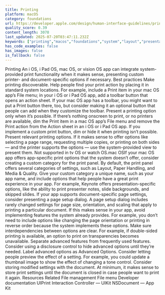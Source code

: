 ```yaml
---
title: Printing
platform: macOS
category: foundations
url: https://developer.apple.com/design/human-interface-guidelines/printing
quality_score: 0.39
content_length: 3078
last_updated: 2025-07-20T03:47:11.232Z
keywords: ["printing","macos","foundations","system","layout","presentation"]
has_code_examples: false
has_images: false
is_fallback: false
---
```


Printing An i OS, i Pad OS, mac OS, or vision OS app can integrate system-provided print functionality when it makes sense, presenting custom printer- and document-specific options if necessary. Best practices Make printing discoverable. Help people find your print action by placing it in standard system locations. For example, include a Print item in your mac OS app’s File menu; in your i OS or i Pad OS app, add a toolbar button that opens an action sheet. If your mac OS app has a toolbar, you might want to put a Print button there, too, but consider making it an optional button that people can add when they customize the toolbar. Present a printing option only when it’s possible. If there’s nothing onscreen to print, or no printers are available, dim the Print item in a mac OS app’s File menu and remove the Print action from the Action sheet in an i OS or i Pad OS app. If you implement a custom print button, dim or hide it when printing isn’t possible. Present relevant printing options. If it makes sense to offer options like selecting a page range, requesting multiple copies, or printing on both sides — and the printer supports the options — use the system-provided view to present them. Not supported in tv OS or watch OS.mac OSIf your mac OS app offers app-specific print options that the system doesn’t offer, consider creating a custom category for the print panel. By default, the print panel offers several categories of settings, such as Layout, Paper Handling, and Media & Quality. Give your custom category a unique name, such as your app name, and include options that help people have a great print experience in your app. For example, Keynote offers presentation-specific options, like the ability to print presenter notes, slide backgrounds, and skipped slides. If your app supports document-specific page settings, consider presenting a page setup dialog. A page setup dialog includes rarely changed settings for page size, orientation, and scaling that apply to printing a particular document. If this makes sense in your app, avoid implementing features the system already provides. For example, you don’t need to include options like changing the page orientation or printing in reverse order because the system implements these options. Make sure interdependencies between options are clear. For example, if double-sided printing is available, an option to print on transparencies becomes unavailable. Separate advanced features from frequently used features. Consider using a disclosure control to hide advanced options until they’re needed. Label advanced options as Advanced Options. Consider letting people preview the effect of a setting. For example, you could update a thumbnail image to show the effect of changing a tone control. Consider storing modified settings with the document. At minimum, it makes sense to store print settings until the document is closed in case people want to print it again. Resources Related File management File menu Developer documentation UIPrint Interaction Controller — UIKit NSDocument — App Kit